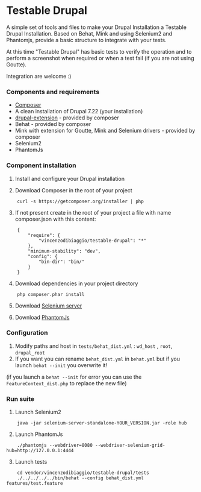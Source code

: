 Testable Drupal
===========

A simple set of tools and files to make your Drupal Installation a Testable Drupal Installation.
Based on Behat, Mink and using Selenium2 and Phantomjs, provide a basic structure to integrate with your tests.

At this time "Testable Drupal" has basic tests to verify the operation and to perform a screenshot when required or when a test fail (if you are not using Goutte).

Integration are welcome :)

### Components and requirements
* [Composer](https://getcomposer.org)
* A clean installation of Drupal 7.22 (your installation)
* [drupal-extension](https://github.com/jhedstrom/drupalextension) - provided by composer
* Behat - provided by composer
* Mink with extension for Goutte, Mink and Selenium drivers - provided by composer
* Selenium2
* PhantomJs

### Component installation
1. Install and configure your Drupal installation

2. Download Composer in the root of your project
```
    curl -s https://getcomposer.org/installer | php
```    

3. If not present create in the root of your project a file with name composer.json with this content:
```
    {
        "require": {
            "vincenzodibiaggio/testable-drupal": "*"
        },
        "minimum-stability": "dev",
        "config": {
            "bin-dir": "bin/"
        }
    }
```   

4. Download dependencies in your project directory
```
    php composer.phar install
```
5. Download [Selenium server](http://docs.seleniumhq.org/download/) 

6. Download [PhantomJs](http://phantomjs.org/download.html)  

### Configuration

1. Modify paths and host in ```tests/behat_dist.yml``` : ```wd_host``` , ```root```, ```drupal_root```
2. If you want you can rename ```behat_dist.yml``` in ```behat.yml``` but if you launch ```behat --init``` you overwrite it!

(if you launch a ```behat --init``` for error you can use the ```FeatureContext_dist.php``` to replace the new file)
        
### Run suite

1. Launch Selenium2
```
    java -jar selenium-server-standalone-YOUR_VERSION.jar -role hub
```

2. Launch PhantomJs
```
    ./phantomjs --webdriver=8080 --webdriver-selenium-grid-hub=http://127.0.0.1:4444
```

3. Launch tests
```
    cd vendor/vincenzodibiaggio/testable-drupal/tests
    ./../../../../bin/behat --config behat_dist.yml features/test.feature
```


